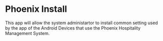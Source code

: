 # Phoenix Install

This app will allow the system administartor to install common setting used by the app of the Android Devices that use the Phoenix Hospitality Management System.
